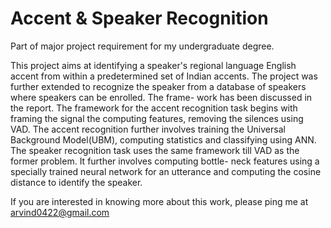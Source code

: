 # Accent & Speaker Recognition

Part of major project requirement for my undergraduate degree.

This project aims at identifying a speaker's regional language English accent from within
a predetermined set of Indian accents. The project was further extended to recognize
the speaker from a database of speakers where speakers can be enrolled. The frame-
work has been discussed in the report. The framework for the accent recognition task
begins with framing the signal the computing features, removing the silences using VAD.
The accent recognition further involves training the Universal Background Model(UBM),
computing statistics and classifying using ANN. The speaker recognition task uses the
same framework till VAD as the former problem. It further involves computing bottle-
neck features using a specially trained neural network for an utterance and computing
the cosine distance to identify the speaker.


If you are interested in knowing more about this work, please ping me at arvind0422@gmail.com
